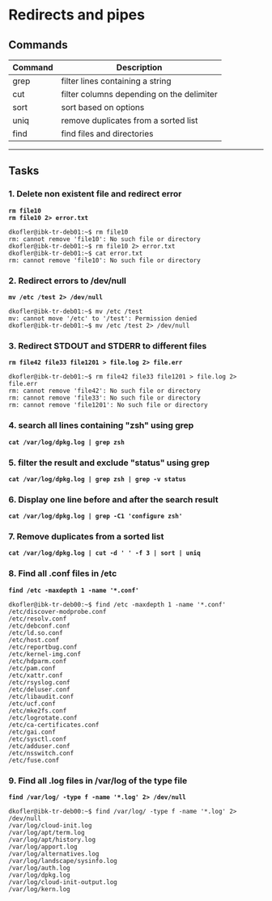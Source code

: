 # Redirects and pipes
## Commands
| Command | Description |
| ---| --- |
| grep | filter lines containing a string |
| cut | filter columns depending on the delimiter |
| sort | sort based on options |
| uniq | remove duplicates from a sorted list |
| find | find files and directories |
---

## Tasks
### 1. Delete non existent file and redirect error
**`rm file10`**  
**`rm file10 2> error.txt`**
```
dkofler@ibk-tr-deb01:~$ rm file10
rm: cannot remove 'file10': No such file or directory
dkofler@ibk-tr-deb01:~$ rm file10 2> error.txt
dkofler@ibk-tr-deb01:~$ cat error.txt 
rm: cannot remove 'file10': No such file or directory
```

### 2. Redirect errors to /dev/null
**`mv /etc /test 2> /dev/null`**  

```
dkofler@ibk-tr-deb01:~$ mv /etc /test
mv: cannot move '/etc' to '/test': Permission denied
dkofler@ibk-tr-deb01:~$ mv /etc /test 2> /dev/null
```

### 3. Redirect STDOUT and STDERR to different files
**`rm file42 file33 file1201 > file.log 2> file.err`**  

```
dkofler@ibk-tr-deb01:~$ rm file42 file33 file1201 > file.log 2> file.err
rm: cannot remove 'file42': No such file or directory
rm: cannot remove 'file33': No such file or directory
rm: cannot remove 'file1201': No such file or directory
```

### 4. search all lines containing "zsh" using grep
**`cat /var/log/dpkg.log | grep zsh`**  

### 5. filter the result and exclude "status" using grep
**`cat /var/log/dpkg.log | grep zsh | grep -v status`**  

### 6. Display one line before and after the search result
**`cat /var/log/dpkg.log | grep -C1 'configure zsh'`**

### 7. Remove duplicates from a sorted list
**`cat /var/log/dpkg.log | cut -d ' ' -f 3 | sort | uniq`**

### 8. Find all .conf files in /etc
**`find /etc -maxdepth 1 -name '*.conf'`**
```
dkofler@ibk-tr-deb00:~$ find /etc -maxdepth 1 -name '*.conf'
/etc/discover-modprobe.conf
/etc/resolv.conf
/etc/debconf.conf
/etc/ld.so.conf
/etc/host.conf
/etc/reportbug.conf
/etc/kernel-img.conf
/etc/hdparm.conf
/etc/pam.conf
/etc/xattr.conf
/etc/rsyslog.conf
/etc/deluser.conf
/etc/libaudit.conf
/etc/ucf.conf
/etc/mke2fs.conf
/etc/logrotate.conf
/etc/ca-certificates.conf
/etc/gai.conf
/etc/sysctl.conf
/etc/adduser.conf
/etc/nsswitch.conf
/etc/fuse.conf
```
### 9. Find all .log files in /var/log of the type file
**`find /var/log/ -type f -name '*.log' 2> /dev/null`**
```
dkofler@ibk-tr-deb00:~$ find /var/log/ -type f -name '*.log' 2> /dev/null
/var/log/cloud-init.log
/var/log/apt/term.log
/var/log/apt/history.log
/var/log/apport.log
/var/log/alternatives.log
/var/log/landscape/sysinfo.log
/var/log/auth.log
/var/log/dpkg.log
/var/log/cloud-init-output.log
/var/log/kern.log
```